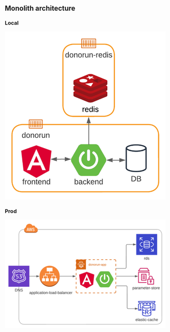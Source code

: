 ## Monolith architecture

### Local
![](img/monolith-architecture-dev.png)

### Prod
![](img/monolith-architecture-prod.png)
